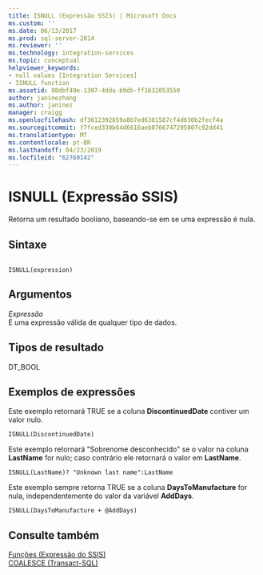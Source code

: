 ```yaml
---
title: ISNULL (Expressão SSIS) | Microsoft Docs
ms.custom: ''
ms.date: 06/13/2017
ms.prod: sql-server-2014
ms.reviewer: ''
ms.technology: integration-services
ms.topic: conceptual
helpviewer_keywords:
- null values [Integration Services]
- ISNULL function
ms.assetid: 88dbf49e-1307-4dda-b9db-ff1632053550
author: janinezhang
ms.author: janinez
manager: craigg
ms.openlocfilehash: df3612392859a8b7ed6301587cf4d630b2fecf4a
ms.sourcegitcommit: f7fced330b64d6616aeb8766747295807c92dd41
ms.translationtype: MT
ms.contentlocale: pt-BR
ms.lasthandoff: 04/23/2019
ms.locfileid: "62769142"
---
```

# <a name="isnull-ssis-expression"></a>ISNULL (Expressão SSIS)
  Retorna um resultado booliano, baseando-se em se uma expressão é nula.  
  
## <a name="syntax"></a>Sintaxe  
  
```  
  
ISNULL(expression)  
```  
  
## <a name="arguments"></a>Argumentos  
 *Expressão*  
 É uma expressão válida de qualquer tipo de dados.  
  
## <a name="result-types"></a>Tipos de resultado  
 DT_BOOL  
  
## <a name="expression-examples"></a>Exemplos de expressões  
 Este exemplo retornará TRUE se a coluna **DiscontinuedDate** contiver um valor nulo.  
  
```  
ISNULL(DiscontinuedDate)  
```  
  
 Este exemplo retornará "Sobrenome desconhecido" se o valor na coluna **LastName** for nulo; caso contrário ele retornará o valor em **LastName**.  
  
```  
ISNULL(LastName)? "Unknown last name":LastName  
```  
  
 Este exemplo sempre retorna TRUE se a coluna **DaysToManufacture** for nula, independentemente do valor da variável **AddDays**.  
  
```  
ISNULL(DaysToManufacture + @AddDays)  
```  
  
## <a name="see-also"></a>Consulte também  
 [Funções &#40;Expressão do SSIS&#41;](functions-ssis-expression.md)   
 [COALESCE &#40;Transact-SQL&#41;](/sql/t-sql/language-elements/coalesce-transact-sql)  
  
  
